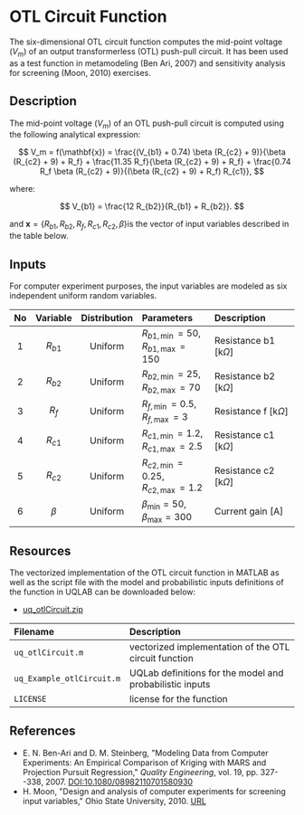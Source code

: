 # OTL Circuit Function

[//]: # "Benchmark type: test-case"
[//]: # "Application fields: metamodeling, sensitivity"
[//]: # "Dimension: 6-dimension"

The six-dimensional OTL circuit function computes the mid-point voltage ($V_m$) of an output transformerless (OTL) push-pull circuit.
It has been used as a test function in metamodeling (Ben Ari, 2007) and sensitivity analysis for screening (Moon, 2010) exercises.

## Description

The mid-point voltage $(V_m)$ of an OTL push-pull circuit is computed using the following analytical expression:

$$
V_m = f(\mathbf{x}) = \frac{(V_{b1} + 0.74) \beta (R_{c2} + 9)}{\beta (R_{c2} + 9) + R_f} + \frac{11.35 R_f}{\beta (R_{c2} + 9) + R_f} + \frac{0.74 R_f \beta (R_{c2} + 9)}{(\beta (R_{c2} + 9) + R_f) R_{c1}},
$$

where:

$$
V_{b1} = \frac{12 R_{b2}}{R_{b1} + R_{b2}}.
$$

and $\mathbf{x} = \{R_{b1}, R_{b2}, R_{f}, R_{c1}, R_{c2}, \beta\}​$ is the vector of input variables described in the table below.

## Inputs

For computer experiment purposes, the input variables are modeled as six independent uniform random variables.

| No | Variable | Distribution | Parameters | Description |
| :-: | :-: | :-: | :- | :- |
| 1 | $R_{b1}$ | Uniform | $R_{b1,\min} = 50,$<br/>$R_{b1,\max} = 150$   | Resistance b1 $[\text{k}\Omega]$ |
| 2 | $R_{b2}$ | Uniform | $R_{b2,\min} = 25,$<br/>$R_{b2,\max} = 70$    | Resistance b2 $[\text{k}\Omega]$ |
| 3 | $R_{f}$  | Uniform | $R_{f,\min} = 0.5,$<br/>$R_{f,\max} = 3$      | Resistance f $[\text{k}\Omega]$ |
| 4 | $R_{c1}$ | Uniform | $R_{c1,\min} = 1.2,$<br/>$R_{c1,\max} = 2.5$  | Resistance c1 $[\text{k}\Omega]$ |
| 5 | $R_{c2}$ | Uniform | $R_{c2,\min} = 0.25,$<br/>$R_{c2,\max} = 1.2$ | Resistance c2 $[\text{k}\Omega]$ |
| 6 | $\beta$  | Uniform | $\beta_{\min} = 50,$<br/>$\beta_{\max} = 300$ | Current gain $[\text{A}]$ |

## Resources

The vectorized implementation of the OTL circuit function in MATLAB as well as the script file with the model and probabilistic inputs definitions of the function in UQLAB can be downloaded below:

 - [uq_otlCircuit.zip](uq_otlCircuit.zip)

| Filename | Description |
| :- | :- | 
| `uq_otlCircuit.m` | vectorized implementation of the OTL circuit function |
| `uq_Example_otlCircuit.m` | UQLab definitions for the model and probabilistic inputs |
| `LICENSE` | license for the function |

## References

* E. N. Ben-Ari and D. M. Steinberg, "Modeling Data from Computer Experiments: An Empirical Comparison of Kriging with MARS and Projection Pursuit Regression," _Quality Engineering_, vol. 19, pp. 327--338, 2007. [DOI:10.1080/08982110701580930](https//doi.org/10.1080/08982110701580930)
* H. Moon, "Design and analysis of computer experiments for screening input variables," Ohio State University, 2010. [URL](https://catalog.ohiolink.edu/iii/encore/record/C__Rb28916024?lang=eng)

